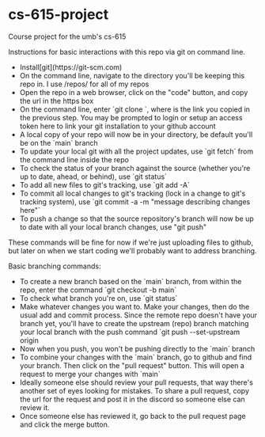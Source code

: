 # cs-615-project

Course project for the umb's cs-615

Instructions for basic interactions with this repo via git on command line.

<ul>
  <li>Install[git](https://git-scm.com)</li>
  <li>On the command line, navigate to the directory you'll be keeping this repo in.  I use <user>/repos/ for all of my repos</li>
  <li>Open the repo in a web browser, click on the "code" button, and copy the url in the https box</li>
  <li>On the command line, enter `git clone <url>`, where <url> is the link you copied in the previous step.  You may be prompted to login or setup an access token here to link your git installation to your github account</li>
  <li>A local copy of your repo will now be in your directory, be default you'll be on the `main` branch</li>
  <li>To update your local git with all the project updates, use `git fetch` from the command line inside the repo</li>
  <li>To check the status of your branch against the source (whether you're up to date, ahead, or behind), use `git status`</li>
  <li>To add all new files to git's tracking, use `git add -A`</li>
  <li>To commit all local changes to git's tracking (lock in a change to git's tracking system), use `git commit -a -m "message describing changes here"`</li>
  <li>To push a change so that the source repository's branch will now be up to date with all your local branch changes, use "git push"</li>
</ul>

These commands will be fine for now if we're just uploading files to github, but later on when we start coding we'll probably want to address branching. 
    
Basic branching commands:
    
<ul>
  <li>To create a new branch based on the `main` branch, from within the repo, enter the command `git checkout -b <branch_name> main`</li>
    <li>To check what branch you're on, use `git status`</li>
  <li>Make whatever changes you want to.  Make your changes, then do the usual add and commit process.  Since the remote repo doesn't have your branch yet, you'll have to create the upstream (repo) branch matching your local branch with the push command `git push --set-upstream origin <branch_name></li>
  <li>Now when you push, you won't be pushing directly to the `main` branch</li>
  <li>To combine your changes with the `main` branch, go to github and find your branch.  Then click on the "pull request" button.  This will open a request to merge your changes with `main`</li>
  <li>Ideally someone else should review your pull requests, that way there's another set of eyes looking for mistakes.  To share a pull request, copy the url for the request and post it in the discord so someone else can review it.</li>
  <li>Once someone else has reviewed it, go back to the pull request page and click the merge button.</li>
</ul>

